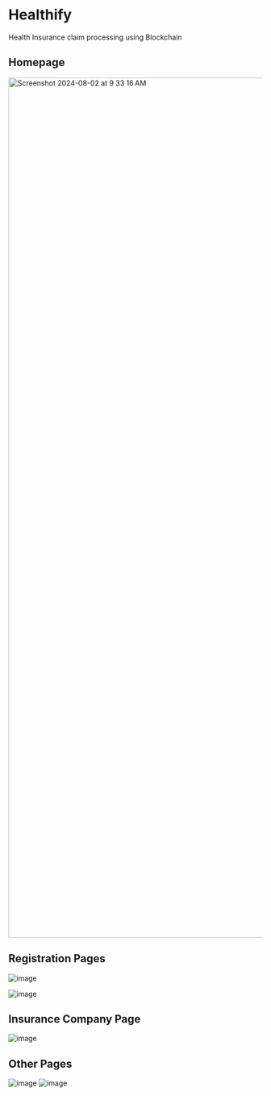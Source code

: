 # Healthify
Health Insurance claim processing using Blockchain

## Homepage
<img width="1706" alt="Screenshot 2024-08-02 at 9 33 16 AM" src="https://github.com/user-attachments/assets/9f76363d-702f-43de-9f12-6621185a6a8d">

## Registration Pages
![image](https://github.com/user-attachments/assets/0cd27647-bd92-4c02-9862-c036ecebc76c)

![image](https://github.com/user-attachments/assets/67f1b420-73f7-42a4-8123-57f0a15af0b7)


## Insurance Company Page

![image](https://github.com/user-attachments/assets/7cb798c9-5ab6-4f02-a7c9-7f2c0ae4e045)

## Other Pages
![image](https://github.com/user-attachments/assets/1e299cf4-c8e9-4ee3-9098-2674e3aa851b)
![image](https://github.com/user-attachments/assets/88585e2d-9f59-44dd-b08e-7bd62934ad64)










